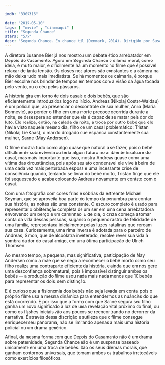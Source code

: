 ```yaml
---

imdb: "3305316"

date: "2015-05-10"
tags: [ "movie" , "cinemaqui" ]
title: "Segunda Chance"
stars: "5/5"
desc: "Segunda Chance. En chance til (Denmark, 2014). Dirigido por Susanne Bier. Escrito por Anders Thomas Jensen. Com Nikolaj Coster-Waldau, Ulrich Thomsen, Nikolaj Lie Kaas, Maria Bonnevie, Thomas Bo Larsen, Peter Haber, Bodil Jørgensen, Christian Grønvall, May Andersen."
---
```

A diretora Susanne Bier já nos mostrou um debate ético arrebatador em Depois do Casamento. Agora em Segunda Chance o dilema moral, como ideia, é muito maior, e dificilmente há um momento no filme que é possível relaxar de tanta tensão. Os closes nos atores são constantes e a câmera na mão deixa tudo mais imediatista. Se há momentos de calmaria, é porque Bier escolhe nos brindar de tempos em tempos com a visão da água tocada pelo vento, ou o céu pelos pássaros.

A história gira em torno de dois casais e dois bebês, que são eficientemente introduzidos logo no início. Andreas (Nikolaj Coster-Waldau) é um policial que, ao presenciar o descontrole de sua mulher, Anna (Maria Bonnevie), ao perder o filho em uma morte precoce ocorrida durante a noite, se desespera ao entender que ela é capaz de se matar pela dor do luto. Ele realiza, então, na calada da noite, a troca por outro bebê que ele havia visto naquele mesmo dia, filho de um casal problemático: Tristan (Nikolaj Lie Kaas), o marido drogado que espanca constantemente sua mulher, Sanne (May Andersen).

O filme mostra tudo como algo quase que natural a se fazer, pois o bebê dificilmente sobreviveria ou teria algum futuro no ambiente insalubre do casal, mas mais importante que isso, mostra Andreas quase como uma vítima das circustâncias, pois após seu ato condenável ele vive à beira de uma cada vez mais perturbada esposa e uma incessante crise de consciência quando, tentando se livrar do bebê morto, Tristan finge que ele foi sequestrado e acaba colocando Andreas novamente em contato com o casal.

Com uma fotografia com cores frias e sóbrias da estreante Michael Snyman, que se aproveita boa parte do tempo da penumbra para contar sua história, as noites são uma constante. O escuro completo é usado para representar o obliteração completa de um ser em uma cena arrebatadora envolvendo um berço e um caminhão. E de dia, o cinza começa a tomar conta da vida dessas pessoas, sugando o pequeno rastro de felicidade de uma família, representada inicialmente pelas luzes natalinas que cercam sua casa. Curiosamente, uma rima inversa é adotada para o parceiro de Andreas, Simon, que de alcoólatra inveterado, resolve rever sua vida à sombra da dor do casal amigo, em uma ótima participação de Ulrich Thomsen.

Ao mesmo tempo, a pequena, mas significativa, participação de May Andersen como a mãe que se nega a reconhecer o bebê morto como seu filho realiza uma contraparte eficiente da história, e ainda que em nós gere uma desconfiança sobrenatural, pois é impossível distinguir ambos os bebês -- a produção do filme usou nada mais nada menos que 10 bebês para representar os dois, sem distinção.

E é curioso que a fisionomia dos bebês não seja levada em conta, pois o próprio filme usa a mesma dinâmica para entendermos as nuâncias do que está ocorrendo. É por isso que a forma com que Sanne segura seu filho ganha um novo significado à luz de uma revelação vital próximo do final, ou como os flashes iniciais vão aos poucos se reencontrando no decorrer da narrativa. É através dessa discrição e sutileza que o filme consegue enriquecer seu panorama, não se limitando apenas a mais uma história policial ou um drama genérico.

Afinal, da mesma forma com que Depois do Casamento não é um drama sobre paternidade, Segunda Chance não é um suspense baseado unicamente em uma troca de bebês. São os seus dilemas morais, que ganham contornos universais, que tornam ambos os trabalhos irretocáveis como exercícios filosóficos.
